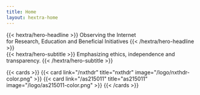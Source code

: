 ```yaml
---
title: Home
layout: hextra-home
---
```


<div class="hx-mt-6 hx-mb-6">
{{< hextra/hero-headline >}}
  Observing the Internet&nbsp;<br class="sm:hx-block hx-hidden" />for Research, Education and Beneficial Initiatives
{{< /hextra/hero-headline >}}
</div>

<div class="hx-mb-12">
{{< hextra/hero-subtitle >}}
  Emphasizing ethics, independence and transparency.
{{< /hextra/hero-subtitle >}}
</div>

{{< cards >}}
{{< card link="/nxthdr" title="nxthdr" image="/logo/nxthdr-color.png" >}}
{{< card link="/as215011" title="as215011" image="/logo/as215011-color.png" >}}
{{< /cards >}}
